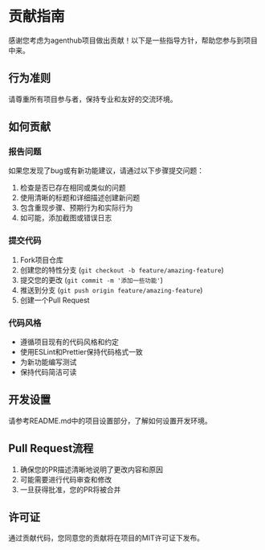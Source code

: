 # 贡献指南

感谢您考虑为agenthub项目做出贡献！以下是一些指导方针，帮助您参与到项目中来。

## 行为准则

请尊重所有项目参与者，保持专业和友好的交流环境。

## 如何贡献

### 报告问题

如果您发现了bug或有新功能建议，请通过以下步骤提交问题：

1. 检查是否已存在相同或类似的问题
2. 使用清晰的标题和详细描述创建新问题
3. 包含重现步骤、预期行为和实际行为
4. 如可能，添加截图或错误日志

### 提交代码

1. Fork项目仓库
2. 创建您的特性分支 (`git checkout -b feature/amazing-feature`)
3. 提交您的更改 (`git commit -m '添加一些功能'`)
4. 推送到分支 (`git push origin feature/amazing-feature`)
5. 创建一个Pull Request

### 代码风格

- 遵循项目现有的代码风格和约定
- 使用ESLint和Prettier保持代码格式一致
- 为新功能编写测试
- 保持代码简洁可读

## 开发设置

请参考README.md中的项目设置部分，了解如何设置开发环境。

## Pull Request流程

1. 确保您的PR描述清晰地说明了更改内容和原因
2. 可能需要进行代码审查和修改
3. 一旦获得批准，您的PR将被合并

## 许可证

通过贡献代码，您同意您的贡献将在项目的MIT许可证下发布。


